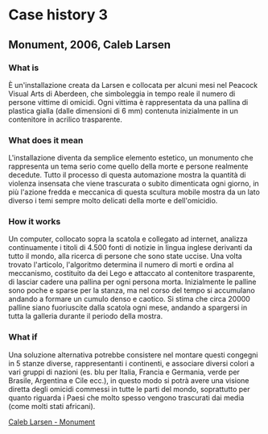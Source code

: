 # Case history 3

## Monument, 2006, Caleb Larsen

### What is
È un'installazione creata da Larsen e collocata per alcuni mesi nel Peacock Visual Arts di Aberdeen, che simboleggia in tempo reale il numero di persone vittime di omicidi. Ogni vittima è rappresentata da una pallina di plastica gialla (dalle dimensioni di 6 mm) contenuta inizialmente in un contenitore in acrilico trasparente.

### What does it mean
L'installazione diventa da semplice elemento estetico, un monumento che rappresenta un tema serio come quello della morte e persone realmente decedute. Tutto il processo di questa automazione mostra la quantità di violenza insensata che viene trascurata o subito dimenticata ogni giorno, in più l'azione fredda e meccanica di questa scultura mobile mostra da un lato diverso i temi sempre molto delicati della morte e dell'omicidio.

### How it works
Un computer, collocato sopra la scatola e collegato ad internet, analizza continuamente i titoli di 4.500 fonti di notizie in lingua inglese derivanti da tutto il mondo, alla ricerca di persone che sono state uccise. Una volta trovato l'articolo, l'algoritmo determina il numero di morti e ordina al meccanismo, costituito da dei Lego e attaccato al contenitore trasparente, di lasciar cadere una pallina per ogni persona morta. Inizialmente le palline sono poche e sparse per la stanza, ma nel corso del tempo si accumulano andando a formare un cumulo denso e caotico. Si stima che circa 20000 palline siano fuoriuscite dalla scatola ogni mese, andando a spargersi in tutta la galleria durante il periodo della mostra.

### What if
Una soluzione alternativa potrebbe consistere nel montare questi congegni in 5 stanze diverse, rappresentanti i continenti, e 
associare diversi colori a vari gruppi di nazioni (es. blu per Italia, Francia e Germania, verde per Brasile, Argentina e 
Cile ecc.), in questo modo si potrà avere una visione diretta degli omicidi commessi in tutte le parti del mondo, soprattutto per quanto riguarda i Paesi che molto spesso vengono trascurati dai media (come molti stati africani). 

[Caleb Larsen - Monument](http://caleblarsen.com/monument/)

